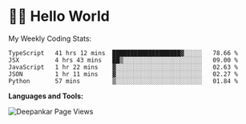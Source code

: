 # 👋🏽 Hello World 

<!--![Deepankar's github stats](https://github-readme-stats.vercel.app/api?username=Deep-Codes&count_private=true&show_icons=true&theme=radical)-->
My Weekly Coding Stats:

<!--START_SECTION:waka-->
```text
TypeScript   41 hrs 12 mins  ███████████████████▓░░░░░   78.66 % 
JSX          4 hrs 43 mins   ██▒░░░░░░░░░░░░░░░░░░░░░░   09.00 % 
JavaScript   1 hr 22 mins    ▓░░░░░░░░░░░░░░░░░░░░░░░░   02.63 % 
JSON         1 hr 11 mins    ▓░░░░░░░░░░░░░░░░░░░░░░░░   02.27 % 
Python       57 mins         ▒░░░░░░░░░░░░░░░░░░░░░░░░   01.84 % 
```
<!--END_SECTION:waka-->

**Languages and Tools:**



<p align="left"> <img src="https://komarev.com/ghpvc/?username=Deep-Codes&label=Views&color=blue&style=plastic" alt="Deepankar Page Views" /> </p>

